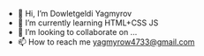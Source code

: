- 👋 Hi, I’m Dowletgeldi Yagmyrov
- 🌱 I’m currently learning HTML+CSS JS
- 💞️ I’m looking to collaborate on ...
- 📫 How to reach me yagmyrow4733@gmail.com

